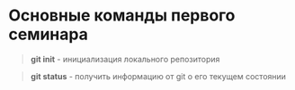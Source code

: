 # Основные команды первого семинара

> **git init** - инициализация локального репозитория

> **git status** - получить информацию от git о его текущем состоянии

>

>

>

>

>

>